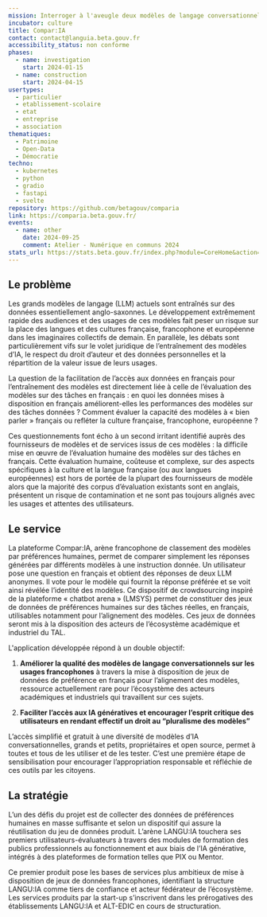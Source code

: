 ```yaml
---
mission: Interroger à l'aveugle deux modèles de langage conversationnels sur des tâches exprimées en français et comparer les résultats.
incubator: culture
title: Compar:IA
contact: contact@languia.beta.gouv.fr
accessibility_status: non conforme
phases:
  - name: investigation
    start: 2024-01-15
  - name: construction
    start: 2024-04-15
usertypes:
  - particulier
  - etablissement-scolaire
  - etat
  - entreprise
  - association
thematiques:
  - Patrimoine
  - Open-Data
  - Démocratie
techno:
  - kubernetes
  - python
  - gradio
  - fastapi
  - svelte
repository: https://github.com/betagouv/comparia
link: https://comparia.beta.gouv.fr/
events:
  - name: other
    date: 2024-09-25
    comment: Atelier - Numérique en communs 2024
stats_url: https://stats.beta.gouv.fr/index.php?module=CoreHome&action=index&idSite=126#?period=month&date=2024-10-11&category=Dashboard_Dashboard&subcategory=1
---
```

## Le problème

Les grands modèles de langage (LLM) actuels sont entraînés sur des données essentiellement anglo-saxonnes. Le développement extrêmement rapide des audiences et des usages de ces modèles fait peser un risque sur la place des langues et des cultures française, francophone et européenne dans les imaginaires collectifs de demain. En parallèle, les débats sont particulièrement vifs sur le volet juridique de l’entraînement des modèles d’IA, le respect du droit d’auteur et des données personnelles et la répartition de la valeur issue de leurs usages.

La question de la facilitation de l’accès aux données en français pour l’entraînement des modèles est directement liée à celle de l’évaluation des modèles sur des tâches en français : en quoi les données mises à disposition en français améliorent-elles les performances des modèles sur des tâches données ? Comment évaluer la capacité des modèles à « bien parler » français ou refléter la culture française, francophone, européenne ?

Ces questionnements font écho à un second irritant identifié auprès des fournisseurs de modèles et de services issus de ces modèles : la difficile mise en œuvre de l’évaluation humaine des modèles sur des tâches en français. Cette évaluation humaine, coûteuse et complexe, sur des aspects spécifiques à la culture et la langue française (ou aux langues européennes) est hors de portée de la plupart des fournisseurs de modèle alors que la majorité des corpus d’évaluation existants sont en anglais, présentent un risque de contamination et ne sont pas toujours alignés avec les usages et attentes des utilisateurs.

## Le service

La plateforme Compar:IA, arène francophone de classement des modèles par préférences humaines, permet de comparer simplement les réponses générées par différents modèles à une instruction donnée. Un utilisateur pose une question en français et obtient des réponses de deux LLM anonymes. Il vote pour le modèle qui fournit la réponse préférée et se voit ainsi révélée l’identité des modèles. Ce dispositif de crowdsourcing inspiré de la plateforme « chatbot arena » (LMSYS) permet de constituer des jeux de données de préférences humaines sur des tâches réelles, en français, utilisables notamment pour l’alignement des modèles. Ces jeux de données seront mis à la disposition des acteurs de l’écosystème académique et industriel du TAL.

L'application développée répond à un double objectif:
1.  **Améliorer la qualité des modèles de langage conversationnels sur les usages francophones** à travers la mise à disposition de jeux de données de préférence en français pour l’alignement des modèles, ressource actuellement rare pour l’écosystème des acteurs académiques et industriels qui travaillent sur ces sujets.

2. **Faciliter l’accès aux IA génératives et encourager l’esprit critique des utilisateurs en rendant effectif un droit au “pluralisme des modèles”**

L’accès simplifié et gratuit à une diversité de modèles d’IA conversationnelles, grands et petits, propriétaires et open source, permet à toutes et tous de les utiliser et de les tester. C’est une première étape de sensibilisation pour encourager l’appropriation responsable et réfléchie de ces outils par les citoyens.

## La stratégie

L’un des défis du projet est de collecter des données de préférences humaines en masse suffisante et selon un dispositif qui assure la réutilisation du jeu de données produit. L’arène LANGU:IA touchera ses premiers utilisateurs-évaluateurs à travers des modules de formation des publics professionnels au fonctionnement et aux biais de l’IA générative, intégrés à des plateformes de formation telles que PIX ou Mentor. 

Ce premier produit pose les bases de services plus ambitieux de mise à disposition de jeux de données francophones, identifiant la structure LANGU:IA comme tiers de confiance et acteur fédérateur de l’écosystème. Les services produits par la start-up s’inscrivent dans les prérogatives des établissements LANGU:IA et ALT-EDIC en cours de structuration.

